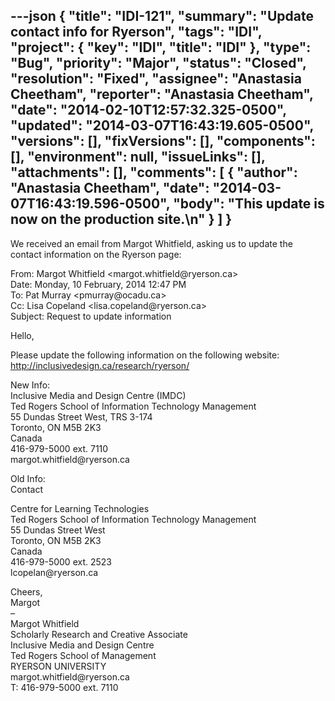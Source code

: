 ---json
{
  "title": "IDI-121",
  "summary": "Update contact info for Ryerson",
  "tags": "IDI",
  "project": {
    "key": "IDI",
    "title": "IDI"
  },
  "type": "Bug",
  "priority": "Major",
  "status": "Closed",
  "resolution": "Fixed",
  "assignee": "Anastasia Cheetham",
  "reporter": "Anastasia Cheetham",
  "date": "2014-02-10T12:57:32.325-0500",
  "updated": "2014-03-07T16:43:19.605-0500",
  "versions": [],
  "fixVersions": [],
  "components": [],
  "environment": null,
  "issueLinks": [],
  "attachments": [],
  "comments": [
    {
      "author": "Anastasia Cheetham",
      "date": "2014-03-07T16:43:19.596-0500",
      "body": "This update is now on the production site.\n"
    }
  ]
}
---
We received an email from Margot Whitfield, asking us to update the contact information on the Ryerson page:

From: Margot Whitfield \<margot.whitfield\@ryerson.ca>\
Date: Monday, 10 February, 2014 12:47 PM\
To: Pat Murray \<pmurray\@ocadu.ca>\
Cc: Lisa Copeland \<lisa.copeland\@ryerson.ca>\
Subject: Request to update information

Hello,&#x20;

Please update the following information on the following website: <http://inclusivedesign.ca/research/ryerson/>

New Info: \
Inclusive Media and Design Centre (IMDC)\
Ted Rogers School of Information Technology Management\
55 Dundas Street West, TRS 3-174\
Toronto, ON M5B 2K3\
Canada\
416-979-5000 ext. 7110\
margot.whitfield\@ryerson.ca

Old Info: \
Contact

Centre for Learning Technologies\
Ted Rogers School of Information Technology Management\
55 Dundas Street West\
Toronto, ON M5B 2K3\
Canada\
416-979-5000 ext. 2523\
lcopelan\@ryerson.ca

Cheers,\
Margot\
– \
Margot Whitfield\
Scholarly Research and Creative Associate\
Inclusive Media and Design Centre\
Ted Rogers School of Management\
RYERSON UNIVERSITY\
margot.whitfield\@ryerson.ca \
T: 416-979-5000 ext. 7110

        